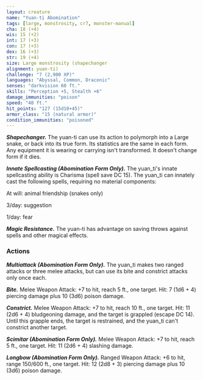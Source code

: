 ```yaml
---
layout: creature
name: "Yuan-ti Abomination"
tags: [large, monstrosity, cr7, monster-manual]
cha: 18 (+4)
wis: 15 (+2)
int: 17 (+3)
con: 17 (+3)
dex: 16 (+3)
str: 19 (+4)
size: Large monstrosity (shapechanger
alignment: yuan-ti)
challenge: "7 (2,900 XP)"
languages: "Abyssal, Common, Draconic"
senses: "darkvision 60 ft."
skills: "Perception +5, Stealth +6"
damage_immunities: "poison"
speed: "40 ft."
hit_points: "127 (15d10+45)"
armor_class: "15 (natural armor)"
condition_immunities: "poisoned"
---
```


***Shapechanger.*** The yuan-ti can use its action to polymorph into a Large snake, or back into its true form. Its statistics are the same in each form. Any equipment it is wearing or carrying isn't transformed. It doesn't change form if it dies.

***Innate Spellcasting (Abomination Form Only).*** The yuan_ti's innate spellcasting ability is Charisma (spell save DC 15). The yuan_ti can innately cast the following spells, requiring no material components:

At will: animal friendship (snakes only)

3/day: suggestion

1/day: fear

***Magic Resistance.*** The yuan-ti has advantage on saving throws against spells and other magical effects.

### Actions

***Multiattack (Abomination Form Only).*** The yuan_ti makes two ranged attacks or three melee attacks, but can use its bite and constrict attacks only once each.

***Bite.*** Melee Weapon Attack: +7 to hit, reach 5 ft., one target. Hit: 7 (1d6 + 4) piercing damage plus 10 (3d6) poison damage.

***Constrict.*** Melee Weapon Attack: +7 to hit, reach 10 ft., one target. Hit: 11 (2d6 + 4) bludgeoning damage, and the target is grappled (escape DC 14). Until this grapple ends, the target is restrained, and the yuan_ti can't constrict another target.

***Scimitar (Abomination Form Only).*** Melee Weapon Attack: +7 to hit, reach 5 ft., one target. Hit: 11 (2d6 + 4) slashing damage.

***Longbow (Abomination Form Only).*** Ranged Weapon Attack: +6 to hit, range 150/600 ft., one target. Hit: 12 (2d8 + 3) piercing damage plus 10 (3d6) poison damage.